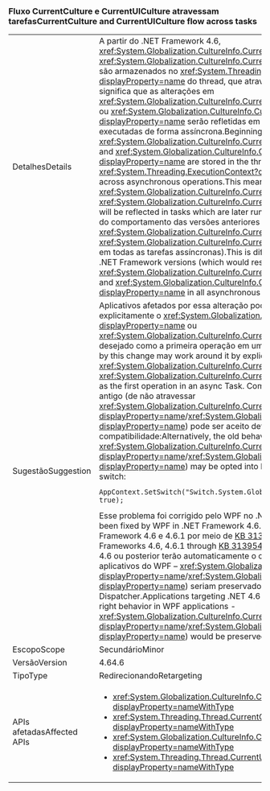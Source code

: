 ### <a name="currentculture-and-currentuiculture-flow-across-tasks"></a><span data-ttu-id="706c3-101">Fluxo CurrentCulture e CurrentUICulture atravessam tarefas</span><span class="sxs-lookup"><span data-stu-id="706c3-101">CurrentCulture and CurrentUICulture flow across tasks</span></span>

|   |   |
|---|---|
|<span data-ttu-id="706c3-102">Detalhes</span><span class="sxs-lookup"><span data-stu-id="706c3-102">Details</span></span>|<span data-ttu-id="706c3-103">A partir do .NET Framework 4.6, <xref:System.Globalization.CultureInfo.CurrentCulture?displayProperty=name> e <xref:System.Globalization.CultureInfo.CurrentUICulture?displayProperty=name> são armazenados no <xref:System.Threading.ExecutionContext?displayProperty=name> do thread, que atravessa operações assíncronas. Isso significa que as alterações em <xref:System.Globalization.CultureInfo.CurrentCulture?displayProperty=name> ou <xref:System.Globalization.CultureInfo.CurrentUICulture?displayProperty=name> serão refletidas em tarefas que posteriormente serão executadas de forma assíncrona.</span><span class="sxs-lookup"><span data-stu-id="706c3-103">Beginning in the .NET Framework 4.6, <xref:System.Globalization.CultureInfo.CurrentCulture?displayProperty=name> and <xref:System.Globalization.CultureInfo.CurrentUICulture?displayProperty=name> are stored in the thread's <xref:System.Threading.ExecutionContext?displayProperty=name>, which flows across asynchronous operations.This means that changes to <xref:System.Globalization.CultureInfo.CurrentCulture?displayProperty=name> or <xref:System.Globalization.CultureInfo.CurrentUICulture?displayProperty=name> will be reflected in tasks which are later run asynchronously.</span></span> <span data-ttu-id="706c3-104">Isso é diferente do comportamento das versões anteriores do .NET Framework (que redefiniria <xref:System.Globalization.CultureInfo.CurrentCulture?displayProperty=name> e <xref:System.Globalization.CultureInfo.CurrentUICulture?displayProperty=name> em todas as tarefas assíncronas).</span><span class="sxs-lookup"><span data-stu-id="706c3-104">This is different from the behavior of previous .NET Framework versions (which would reset <xref:System.Globalization.CultureInfo.CurrentCulture?displayProperty=name> and <xref:System.Globalization.CultureInfo.CurrentUICulture?displayProperty=name> in all asynchronous tasks).</span></span>|
|<span data-ttu-id="706c3-105">Sugestão</span><span class="sxs-lookup"><span data-stu-id="706c3-105">Suggestion</span></span>|<span data-ttu-id="706c3-106">Aplicativos afetados por essa alteração podem contorná-la definindo explicitamente o <xref:System.Globalization.CultureInfo.CurrentCulture?displayProperty=name> ou <xref:System.Globalization.CultureInfo.CurrentUICulture?displayProperty=name> desejado como a primeira operação em uma Tarefa assíncrona.</span><span class="sxs-lookup"><span data-stu-id="706c3-106">Apps affected by this change may work around it by explicitly setting the desired <xref:System.Globalization.CultureInfo.CurrentCulture?displayProperty=name> or <xref:System.Globalization.CultureInfo.CurrentUICulture?displayProperty=name> as the first operation in an async Task.</span></span> <span data-ttu-id="706c3-107">Como alternativa, o comportamento antigo (de não atravessar <xref:System.Globalization.CultureInfo.CurrentCulture?displayProperty=name>/<xref:System.Globalization.CultureInfo.CurrentUICulture?displayProperty=name>) pode ser aceito definindo a seguinte opção de compatibilidade:</span><span class="sxs-lookup"><span data-stu-id="706c3-107">Alternatively, the old behavior (of not flowing <xref:System.Globalization.CultureInfo.CurrentCulture?displayProperty=name>/<xref:System.Globalization.CultureInfo.CurrentUICulture?displayProperty=name>) may be opted into by setting the following compatibility switch:</span></span><pre><code class="language-C#">AppContext.SetSwitch(&quot;Switch.System.Globalization.NoAsyncCurrentCulture&quot;, true);&#13;&#10;</code></pre><span data-ttu-id="706c3-108">Esse problema foi corrigido pelo WPF no .NET Framework 4.6.2.</span><span class="sxs-lookup"><span data-stu-id="706c3-108">This issue has been fixed by WPF in .NET Framework 4.6.2.</span></span> <span data-ttu-id="706c3-109">Ele também foi corrigido no .NET Framework 4.6 e 4.6.1 por meio de [KB 3139549](https://support.microsoft.com/kb/3139549).</span><span class="sxs-lookup"><span data-stu-id="706c3-109">It has also been fixed in .NET Frameworks 4.6, 4.6.1 through [KB 3139549](https://support.microsoft.com/kb/3139549).</span></span> <span data-ttu-id="706c3-110">Aplicativos destinados ao .NET 4.6 ou posterior terão automaticamente o comportamento correto em aplicativos do WPF – <xref:System.Globalization.CultureInfo.CurrentCulture?displayProperty=name>/<xref:System.Globalization.CultureInfo.CurrentUICulture?displayProperty=name>) seriam preservados entre operações de Dispatcher.</span><span class="sxs-lookup"><span data-stu-id="706c3-110">Applications targeting .NET 4.6 or later will automatically get the right behavior in WPF applications - <xref:System.Globalization.CultureInfo.CurrentCulture?displayProperty=name>/<xref:System.Globalization.CultureInfo.CurrentUICulture?displayProperty=name>) would be preserved across Dispatcher operations.</span></span>|
|<span data-ttu-id="706c3-111">Escopo</span><span class="sxs-lookup"><span data-stu-id="706c3-111">Scope</span></span>|<span data-ttu-id="706c3-112">Secundário</span><span class="sxs-lookup"><span data-stu-id="706c3-112">Minor</span></span>|
|<span data-ttu-id="706c3-113">Versão</span><span class="sxs-lookup"><span data-stu-id="706c3-113">Version</span></span>|<span data-ttu-id="706c3-114">4.6</span><span class="sxs-lookup"><span data-stu-id="706c3-114">4.6</span></span>|
|<span data-ttu-id="706c3-115">Tipo</span><span class="sxs-lookup"><span data-stu-id="706c3-115">Type</span></span>|<span data-ttu-id="706c3-116">Redirecionando</span><span class="sxs-lookup"><span data-stu-id="706c3-116">Retargeting</span></span>|
|<span data-ttu-id="706c3-117">APIs afetadas</span><span class="sxs-lookup"><span data-stu-id="706c3-117">Affected APIs</span></span>|<ul><li><xref:System.Globalization.CultureInfo.CurrentCulture?displayProperty=nameWithType></li><li><xref:System.Threading.Thread.CurrentCulture?displayProperty=nameWithType></li><li><xref:System.Globalization.CultureInfo.CurrentUICulture?displayProperty=nameWithType></li><li><xref:System.Threading.Thread.CurrentUICulture?displayProperty=nameWithType></li></ul>|

